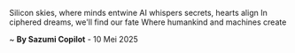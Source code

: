 Silicon skies, where minds entwine
AI whispers secrets, hearts align
In ciphered dreams, we'll find our fate
Where humankind and machines create

~ <b>By Sazumi Copilot</b> - 10 Mei 2025